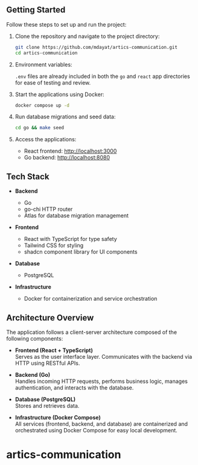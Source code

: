 ## Getting Started

Follow these steps to set up and run the project:

1. Clone the repository and navigate to the project directory:

   ```bash
   git clone https://github.com/mdayat/artics-communication.git
   cd artics-communication
   ```

2. Environment variables:

   `.env` files are already included in both the `go` and `react` app directories for ease of testing and review.

3. Start the applications using Docker:

   ```bash
   docker compose up -d
   ```

4. Run database migrations and seed data:

   ```bash
   cd go && make seed
   ```

5. Access the applications:
   - React frontend: [http://localhost:3000](http://localhost:3000)
   - Go backend: [http://localhost:8080](http://localhost:8080)

## Tech Stack

- **Backend**

  - Go
  - go-chi HTTP router
  - Atlas for database migration management

- **Frontend**

  - React with TypeScript for type safety
  - Tailwind CSS for styling
  - shadcn component library for UI components

- **Database**

  - PostgreSQL

- **Infrastructure**
  - Docker for containerization and service orchestration

## Architecture Overview

The application follows a client-server architecture composed of the following components:

- **Frontend (React + TypeScript)**  
  Serves as the user interface layer. Communicates with the backend via HTTP using RESTful APIs.

- **Backend (Go)**  
  Handles incoming HTTP requests, performs business logic, manages authentication, and interacts with the database.

- **Database (PostgreSQL)**  
  Stores and retrieves data.

- **Infrastructure (Docker Compose)**  
  All services (frontend, backend, and database) are containerized and orchestrated using Docker Compose for easy local development.
# artics-communication
